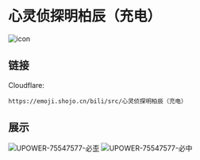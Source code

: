 # 心灵侦探明柏辰（充电）
![icon](https://emoji.shojo.cn/bili/src/心灵侦探明柏辰（充电）/icon.png)
## 链接
Cloudflare:
```
https://emoji.shojo.cn/bili/src/心灵侦探明柏辰（充电）
```
## 展示
![UPOWER-75547577-必歪](https://emoji.shojo.cn/bili/src/心灵侦探明柏辰（充电）/UPOWER-75547577-必歪.png)
![UPOWER-75547577-必中](https://emoji.shojo.cn/bili/src/心灵侦探明柏辰（充电）/UPOWER-75547577-必中.png)
